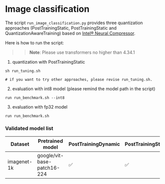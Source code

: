 # Image classification
The script `run_image_classification.py` provides three quantization approaches (PostTrainingStatic, PostTrainingStatic and QuantizationAwareTraining) based on [Intel® Neural Compressor](https://github.com/intel/neural-compressor).

Here is how to run the script:
>>**Note**: Please use transformers no higher than 4.34.1

1. quantization with PostTrainingStatic

```
sh run_tuning.sh

# if you want to try other approaches, please revise run_tuning.sh.
```

2. evaluation with int8 model (please remind the model path in the script)
```
run run_benchmark.sh --int8
```

3. evaluation with fp32 model
```
run run_benchmark.sh
```


### Validated model list

|Dataset|Pretrained model|PostTrainingDynamic | PostTrainingStatic | QuantizationAwareTraining
|---|------------------------------------|---|---|---
|imagenet-1k|google/vit-base-patch16-224| ✅| ✅| N/A|
